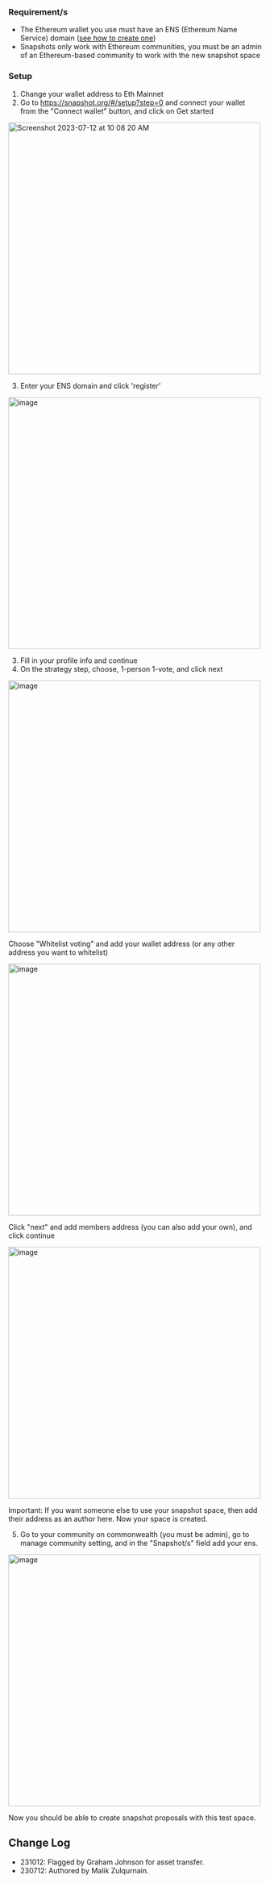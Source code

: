 ### Requirement/s

- The Ethereum wallet you use must have an ENS (Ethereum Name Service) domain ([see how to create one](https://github.com/hicommonwealth/commonwealth/wiki/Setup-ENS))
- Snapshots only work with Ethereum communities, you must be an admin of an Ethereum-based community to work with the new snapshot space

### Setup

1. Change your wallet address to Eth Mainnet
2. Go to <https://snapshot.org/#/setup?step=0> and connect your wallet from the "Connect wallet" button, and click on Get started

<img width="500" alt="Screenshot 2023-07-12 at 10 08 20 AM" src="https://github.com/hicommonwealth/commonwealth/assets/51641047/5125097f-f821-4696-aa58-4fe88a7d14da">

3. Enter your ENS domain and click 'register'

<img width="500" alt="image" src="https://github.com/hicommonwealth/commonwealth/assets/51641047/8acb9401-d89b-4b86-9eb9-007cb4bdfb97">

3. Fill in your profile info and continue
4. On the strategy step, choose, 1-person 1-vote, and click next

<img width="500" alt="image" src="https://github.com/hicommonwealth/commonwealth/assets/51641047/8bdb8f1b-5c90-43ca-8c93-1bcbb92915a9">

Choose "Whitelist voting" and add your wallet address (or any other address you want to whitelist)

<img width="500" alt="image" src="https://github.com/hicommonwealth/commonwealth/assets/51641047/5cc67450-6a0e-4edd-8e65-197d0cfdf3cb">

Click "next" and add members address (you can also add your own), and click continue

<img width="500" alt="image" src="https://github.com/hicommonwealth/commonwealth/assets/51641047/7b685c6a-a6d8-4c75-845a-deb5f437ad10">

Important: If you want someone else to use your snapshot space, then add their address as an author here. Now your space is created.

5. Go to your community on commonwealth (you must be admin), go to manage community setting, and in the "Snapshot/s" field add your ens.

<img width="500" alt="image" src="https://github.com/hicommonwealth/commonwealth/assets/51641047/e93a3210-8216-41e1-b075-b082137e4b4c">

Now you should be able to create snapshot proposals with this test space.

## Change Log

- 231012: Flagged by Graham Johnson for asset transfer.
- 230712: Authored by Malik Zulqurnain.
